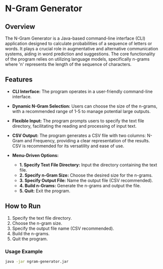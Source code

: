 # N-Gram Generator

## Overview
The N-Gram Generator is a Java-based command-line interface (CLI) application designed to calculate probabilities of a sequence of letters or words. It plays a crucial role in augmentative and alternative communication systems, aiding in word prediction and suggestions. The core functionality of the program relies on utilizing language models, specifically n-grams where 'n' represents the length of the sequence of characters.

## Features

- **CLI Interface:** The program operates in a user-friendly command-line interface.
  
- **Dynamic N-Gram Selection:** Users can choose the size of the n-grams, with a recommended range of 1-5 to manage potential large outputs.

- **Flexible Input:** The program prompts users to specify the text file directory, facilitating the reading and processing of input text.

- **CSV Output:** The program generates a CSV file with two columns: N-Gram and Frequency, providing a clear representation of the results. CSV is recommended for its versatility and ease of use.

- **Menu-Driven Options:**
  - **1. Specify Text File Directory:** Input the directory containing the text file.
  - **2. Specify n-Gram Size:** Choose the desired size for the n-grams.
  - **3. Specify Output File:** Name the output file (CSV recommended).
  - **4. Build n-Grams:** Generate the n-grams and output the file.
  - **5. Quit:** Exit the program.

## How to Run

1. Specify the text file directory.
2. Choose the n-gram size.
3. Specify the output file name (CSV recommended).
4. Build the n-grams.
5. Quit the program.

### Usage Example

```bash
java -jar ngram-generator.jar
